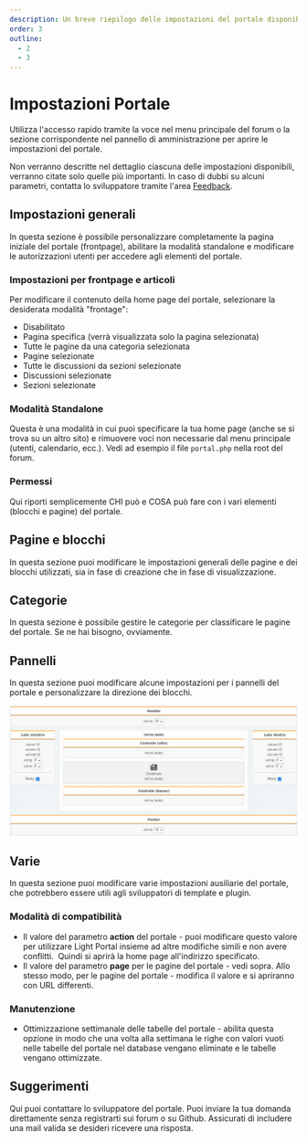 ```yaml
---
description: Un breve riepilogo delle impostazioni del portale disponibili
order: 3
outline:
  - 2
  - 3
---
```


# Impostazioni Portale

Utilizza l'accesso rapido tramite la voce nel menu principale del forum o la sezione corrispondente nel pannello di amministrazione per aprire le impostazioni del portale.

Non verranno descritte nel dettaglio ciascuna delle impostazioni disponibili, verranno citate solo quelle più importanti. In caso di dubbi su alcuni parametri, contatta lo sviluppatore tramite l'area [Feedback](#feedback).

## Impostazioni generali

In questa sezione è possibile personalizzare completamente la pagina iniziale del portale (frontpage), abilitare la modalità standalone e modificare le autorizzazioni utenti per accedere agli elementi del portale.

### Impostazioni per frontpage e articoli

Per modificare il contenuto della home page del portale, selezionare la desiderata modalità "frontage":

- Disabilitato
- Pagina specifica (verrà visualizzata solo la pagina selezionata)
- Tutte le pagine da una categoria selezionata
- Pagine selezionate
- Tutte le discussioni da sezioni selezionate
- Discussioni selezionate
- Sezioni selezionate

### Modalità Standalone

Questa è una modalità in cui puoi specificare la tua home page (anche se si trova su un altro sito) e rimuovere voci non necessarie dal menu principale (utenti, calendario, ecc.). Vedi ad esempio il file `portal.php` nella root del forum.

### Permessi

Qui riporti semplicemente CHI può e COSA può fare con i vari elementi (blocchi e pagine) del portale.

## Pagine e blocchi

In questa sezione puoi modificare le impostazioni generali delle pagine e dei blocchi utilizzati, sia in fase di creazione che in fase di visualizzazione.

## Categorie

In questa sezione è possibile gestire le categorie per classificare le pagine del portale. Se ne hai bisogno, ovviamente.

## Pannelli

In questa sezione puoi modificare alcune impostazioni per i pannelli del portale e personalizzare la direzione dei blocchi.

![Panels](panels.png)

## Varie

In questa sezione puoi modificare varie impostazioni ausiliarie del portale, che potrebbero essere utili agli sviluppatori di template e plugin.

### Modalità di compatibilità

- Il valore del parametro **action** del portale - ​puoi modificare questo valore per utilizzare Light Portal insieme ad altre modifiche simili e non avere conflitti.
  ​ Quindi si aprirà la home page all'indirizzo specificato.
- Il valore del parametro **page** per le pagine del portale - vedi sopra. Allo stesso modo, per le pagine del portale - modifica il valore e si apriranno con URL differenti.

### Manutenzione

- Ottimizzazione settimanale delle tabelle del portale - abilita questa opzione in modo che una volta alla settimana le righe con valori vuoti nelle tabelle del portale nel database vengano eliminate e le tabelle vengano ottimizzate.

## Suggerimenti

<a id="feedback"></a>

Qui puoi contattare lo sviluppatore del portale. Puoi inviare la tua domanda direttamente senza registrarti sui forum o su Github. Assicurati di includere una mail valida se desideri ricevere una risposta.

